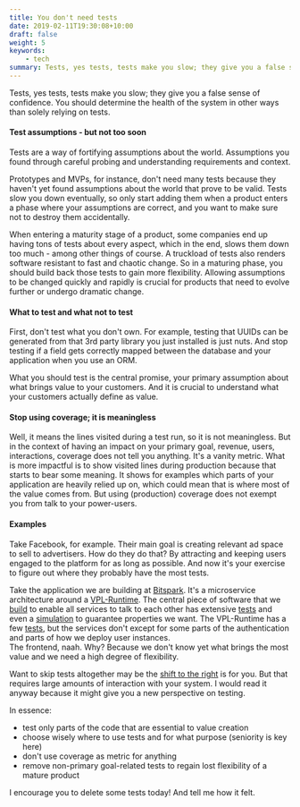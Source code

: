 ```yaml
---
title: You don't need tests
date: 2019-02-11T19:30:08+10:00
draft: false
weight: 5
keywords: 
    - tech
summary: Tests, yes tests, tests make you slow; they give you a false sense of confidence. You should determine the health of the system in other ways than solely relying on tests.  
---
```

Tests, yes tests, tests make you slow; they give you a false sense of confidence. You should determine the health of the system in other ways than solely relying on tests.

#### Test assumptions - but not too soon

Tests are a way of fortifying assumptions about the world. Assumptions you found through careful probing and understanding requirements and context.

Prototypes and MVPs, for instance, don't need many tests because they haven't yet found assumptions about the world that prove to be valid. Tests slow you down eventually, so only start adding them when a product enters a phase where your assumptions are correct, and you want to make sure not to destroy them accidentally.

When entering a maturity stage of a product, some companies end up having tons of tests about every aspect, which in the end, slows them down too much - among other things of course. A truckload of tests also renders software resistant to fast and chaotic change. So in a maturing phase, you should build back those tests to gain more flexibility.  Allowing assumptions to be changed quickly and rapidly is crucial for products that need to evolve further or undergo dramatic change.

#### What to test and what not to test

First, don't test what you don't own.
For example, testing that UUIDs can be generated from that 3rd party library you just installed is just nuts. And stop testing if a field gets correctly mapped between the database and your application when you use an ORM.

What you should test is the central promise, your primary assumption about what brings value to your customers. And it is crucial to understand what your customers actually define as value.

#### Stop using coverage; it is meaningless

Well, it means the lines visited during a test run, so it is not meaningless. But in the context of having an impact on your primary goal, revenue, users, interactions, coverage does not tell you anything. It's a vanity metric. What is more impactful is to show visited lines during production because that starts to bear some meaning. It shows for examples which parts of your application are heavily relied up on, which could mean that is where most of the value comes from. But using (production) coverage does not exempt you from talk to your power-users.

#### Examples

Take Facebook, for example. Their main goal is creating relevant ad space to sell to advertisers. How do they do that? By attracting and keeping users engaged to the platform for as long as possible. And now it's your exercise to figure out where they probably have the most tests.

Take the application we are building at [Bitspark](https://bitspark.de/). It's a microservice architecture around a [VPL-Runtime](https://github.com/Bitspark/slang). The central piece of software that we [build](https://github.com/Bitspark/telstar) to enable all services to talk to each other has extensive [tests](https://github.com/Bitspark/telstar/blob/master/test_telstar.py) and even a [simulation](https://github.com/Bitspark/telstar/blob/master/telstar/tests/test_telstar.sh) to guarantee properties we want.
The VPL-Runtime has a few [tests](https://github.com/Bitspark/slang/tree/master/tests), but the services don't except for some parts of the authentication and parts of how we deploy user instances.  
The frontend, naah. Why? Because we don't know yet what brings the most value and we need a high degree of flexibility.

Want to skip tests altogether may be the [shift to the right](https://www.getxray.app/blog/shift-left-and-shift-right-testing-strategies/) is for you.
But that requires large amounts of interaction with your system. I would read it anyway because it might give you a new perspective on testing.

In essence:

- test only parts of the code that are essential to value creation
- choose wisely where to use tests and for what purpose (seniority is key here)
- don't use coverage as metric for anything
- remove non-primary goal-related tests to regain lost flexibility of a mature product

I encourage you to delete some tests today! And tell me how it felt.